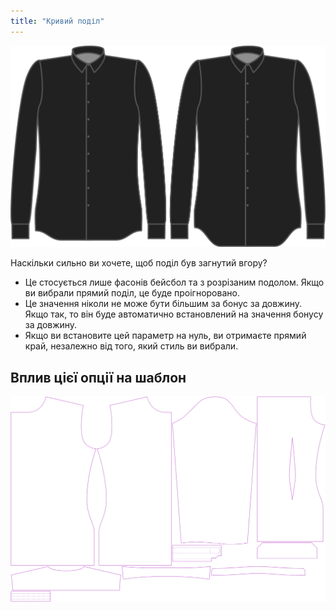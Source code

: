 ```yaml
---
title: "Кривий поділ"
---
```


![Вигин подолу](hemcurve.svg)

Наскільки сильно ви хочете, щоб поділ був загнутий вгору?

<Note>

- Це стосується лише фасонів бейсбол та з розрізаним подолом. Якщо ви вибрали прямий поділ, це буде проігноровано.
- Це значення ніколи не може бути більшим за бонус за довжину. Якщо так, то він буде автоматично встановлений на значення бонусу за довжину.
- Якщо ви встановите цей параметр на нуль, ви отримаєте прямий край, незалежно від того, який стиль ви вибрали.

</Note>

## Вплив цієї опції на шаблон

![На цьому зображенні показано вплив цієї опції шляхом накладання декількох варіантів, які мають різне значення для цієї опції](simon_hemcurve_sample.svg "Вплив цієї опції на шаблон")
